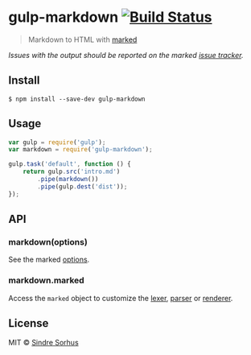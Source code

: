 # gulp-markdown [![Build Status](https://travis-ci.org/sindresorhus/gulp-markdown.svg?branch=master)](https://travis-ci.org/sindresorhus/gulp-markdown)

> Markdown to HTML with [marked](https://github.com/chjj/marked)

*Issues with the output should be reported on the marked [issue tracker](https://github.com/chjj/marked/issues).*


## Install

```
$ npm install --save-dev gulp-markdown
```


## Usage

```js
var gulp = require('gulp');
var markdown = require('gulp-markdown');

gulp.task('default', function () {
	return gulp.src('intro.md')
		.pipe(markdown())
		.pipe(gulp.dest('dist'));
});
```


## API

### markdown(options)

See the marked [options](https://github.com/chjj/marked#options-1).

### markdown.marked

Access the `marked` object to customize the [lexer](https://github.com/chjj/marked#access-to-lexer-and-parser), [parser](https://github.com/chjj/marked#access-to-lexer-and-parser) or [renderer](https://github.com/chjj/marked#renderer).


## License

MIT © [Sindre Sorhus](http://sindresorhus.com)
